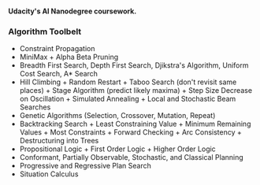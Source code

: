 #### Udacity's AI Nanodegree coursework.

### Algorithm Toolbelt

* Constraint Propagation
* MiniMax + Alpha Beta Pruning
* Breadth First Search, Depth First Search, Djikstra's Algorithm, Uniform Cost Search, A\* Search
* Hill Climbing + Random Restart + Taboo Search (don't revisit same places) + Stage Algorithm (predict likely maxima) + Step Size Decrease on Oscillation + Simulated Annealing + Local and Stochastic Beam Searches
* Genetic Algorithms (Selection, Crossover, Mutation, Repeat)
* Backtracking Search + Least Constraining Value + Minimum Remaining Values + Most Constraints + Forward Checking + Arc Consistency + Destructuring into Trees
* Propositional Logic + First Order Logic + Higher Order Logic
* Conformant, Partially Observable, Stochastic, and Classical Planning
* Progressive and Regressive Plan Search
* Situation Calculus
